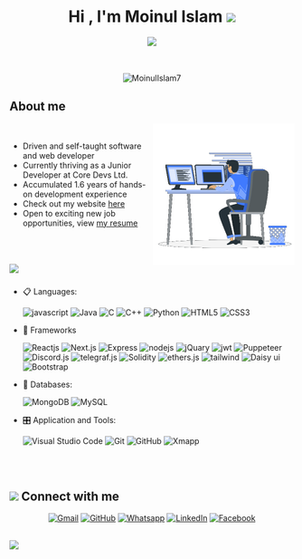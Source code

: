 

<h1 align="center"><b>Hi , I'm Moinul Islam </b><img src="https://media.giphy.com/media/hvRJCLFzcasrR4ia7z/giphy.gif" width="35"></h1>

<p align="center">
  <a href="https://github.com/DenverCoder1/readme-typing-svg"><img src="https://readme-typing-svg.herokuapp.com?font=Time+New+Roman&color=cyan&size=25&center=true&vCenter=true&width=600&height=100&lines=Assalamu+O+Alaikum+Warahmatullah..&hearts;++;Problem+Solver,;Web+Developer,;Creative,;Active+Learner,;Love+to+learn+new+technologies..<3"></a>
</p>

<br>

<p align="center"> 
	<img src="https://komarev.com/ghpvc/?username=MoinulIslam7&color=brightgreen" alt="MoinulIslam7" /> 
</p>


	
##  **About me**

<picture> <img align="right" src="https://github.com/0xAbdulKhalid/0xAbdulKhalid/raw/main/assets/mdImages/Right_Side.gif" width = 250px></picture>

<br>

- Driven and self-taught software and web developer
- Currently thriving as a Junior Developer at Core Devs Ltd.
- Accumulated 1.6 years of hands-on development experience
- Check out my website [here](https://moinul-islam.netlify.app/)
- Open to exciting new job opportunities, view [my resume](https://drive.google.com/file/d/1NYNqrCWpI33T_VnBzyXxRMrBpN-e-N4Z/view?usp=sharing)

<br>

## <img src="https://media.giphy.com/media/13HgwGsXF0aiGY/giphy.gif" width="25">


<p align="center">

- 📋 Languages:

    ![javascript](https://img.shields.io/badge/javascript%20-%23323330.svg?&style=for-the-badge&logo=javascript&logoColor=%23F7DF1E)
    ![Java](https://img.shields.io/badge/Java-%23ED8B00.svg?style=for-the-badge&logo=java&logoColor=white)
    ![C](https://img.shields.io/badge/C%20-%232370ED.svg?style=for-the-badge&logo=c&logoColor=white)
    ![C++](https://img.shields.io/badge/C++%20-%2300599C.svg?style=for-the-badge&logo=c%2B%2B&logoColor=white)
    ![Python](https://img.shields.io/badge/Python%20-%2314354C.svg?style=for-the-badge&logo=python&logoColor=white)
    ![HTML5](https://img.shields.io/badge/html5-%23E34F26.svg?style=for-the-badge&logo=html5&logoColor=white)
    ![CSS3](https://img.shields.io/badge/css3-%231572B6.svg?style=for-the-badge&logo=css3&logoColor=white)
   
    
- 🎨 Frameworks

   ![Reactjs](https://img.shields.io/badge/react%20-%2320232a.svg?&style=for-the-badge&logo=react&logoColor=%2361DAFB)
   ![Next.js](https://img.shields.io/badge/Next.js-000000?style=for-the-badge&logo=nextdotjs&logoColor=white)
   ![Express](https://img.shields.io/badge/Express.js-000000?style=for-the-badge&logo=express&logoColor=white)
   ![nodejs](https://img.shields.io/badge/node.js%20-%2343853D.svg?&style=for-the-badge&logo=node.js&logoColor=white)
   ![jQuary](https://img.shields.io/badge/jQuery-0769AD?style=for-the-badge&logo=jquery&logoColor=white)
   ![jwt](https://img.shields.io/badge/JWT-000000?style=for-the-badge&logo=JSON%20web%20tokens&logoColor=white)
   ![Puppeteer](https://img.shields.io/badge/Puppeteer-40B5A4?style=for-the-badge&logo=puppeteer&logoColor=white)
   ![Discord.js](https://img.shields.io/badge/Discord.js-7289DA?style=for-the-badge&logo=discord&logoColor=white)
   ![telegraf.js](https://img.shields.io/badge/telegraf.js-0078D4?style=for-the-badge&logo=telegram&logoColor=white)
   ![Solidity](https://img.shields.io/badge/Solidity-%23363636.svg?style=for-the-badge&logo=solidity&logoColor=white)
   ![ethers.js](https://img.shields.io/badge/ethers.js-000000?style=for-the-badge&logoColor=white)
   ![tailwind](https://img.shields.io/badge/Tailwind_CSS-38B2AC?style=for-the-badge&logo=tailwind-css&logoColor=white)
   ![Daisy ui](https://img.shields.io/badge/Daisy%20UI-007FFF?style=for-the-badge&logo=mui&logoColor=white)
   ![Bootstrap](https://img.shields.io/badge/bootstrap%20-%23563D7C.svg?&style=for-the-badge&logo=bootstrap&logoColor=white)
   
    
- 💾 Databases:

    ![MongoDB](https://img.shields.io/badge/MongoDB-%234ea94b.svg?&style=for-the-badge&logo=mongodb&logoColor=white) 
    ![MySQL](https://img.shields.io/badge/MySQL-00000F?style=for-the-badge&logo=mysql&logoColor=white)
    
- 🎛️ Application and Tools:

    ![Visual Studio Code](https://img.shields.io/badge/Visual%20Studio%20Code-0078d7.svg?style=for-the-badge&logo=visual-studio-code&logoColor=white)
    ![Git](https://img.shields.io/badge/git-%23F05033.svg?style=for-the-badge&logo=git&logoColor=white)
    ![GitHub](https://img.shields.io/badge/github-%23121011.svg?style=for-the-badge&logo=github&logoColor=white)
    ![Xmapp](https://img.shields.io/badge/Xampp-F37623?style=for-the-badge&logo=xampp&logoColor=white)
    
</p>


<br> 


<br/>


## <img src="https://media.giphy.com/media/iY8CRBdQXODJSCERIr/giphy.gif" width="30px"> Connect with me
<p align="center">
	<a href="mailto:moinul180180@gmail.com"><img img src="https://img.shields.io/badge/gmail-%23EA4335.svg?style=plastic&logo=gmail&logoColor=white" alt="Gmail"/></a>
	<a href="https://github.com/MoinulIslam7"><img src="https://img.shields.io/badge/github-%23181717.svg?style=plastic&logo=github&logoColor=white" alt="GitHub"/></a>
	<a href="https://web.whatsapp.com/"><img src="https://img.shields.io/badge/whatsapp-%2325D366.svg?style=plastic&logo=whatsapp&logoColor=white" alt="Whatsapp"/></a>
	<a href="https://www.linkedin.com/in/moinul-islam7/"><img src="https://img.shields.io/badge/linkedin-%230A66C2.svg?style=plastic&logo=linkedin&logoColor=white" alt="LinkedIn"/></a>
	<a href="https://www.facebook.com/mnl1122"><img src="https://img.shields.io/badge/facebook-%231877F2.svg?style=plastic&logo=facebook&logoColor=white" alt="Facebook"/></a>
</p>
</div>

<br>
<img src="https://user-images.githubusercontent.com/73097560/115834477-dbab4500-a447-11eb-908a-139a6edaec5c.gif">
<br>
<br>
